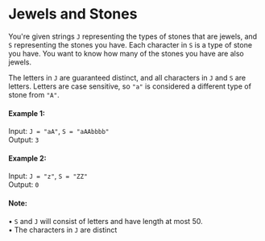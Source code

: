 # Jewels and Stones

You're given strings `J` representing the types of stones that are jewels, and `S` representing the stones you have.  Each character in `S` is a type of stone you have.  You want to know how many of the stones you have are also jewels.

The letters in `J` are guaranteed distinct, and all characters in `J` and `S` are letters. Letters are case sensitive, so `"a"` is considered a different type of stone from `"A"`.

#### Example 1:

Input: `J = "aA"`, `S = "aAAbbbb"`  
Output: `3`

#### Example 2:

Input: `J = "z"`, `S = "ZZ"`  
Output: `0`

#### Note:

• `S` and `J` will consist of letters and have length at most 50.  
• The characters in `J` are distinct